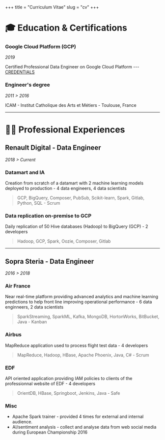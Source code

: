 +++
title = "Curriculum Vitae"
slug = "cv"
+++

# 🎓 Education & Certifications 

### Google Cloud Platform (GCP)
*2019*

Certified Professional Data Engineer on Google Cloud Platform --- [CREDENTIALS](https://www.credential.net/sdui5mmo)

### Engineer's degree
*2011 > 2016*

ICAM - Institut Catholique des Arts et Métiers - Toulouse, France
___
# 👨‍💻 Professional Experiences 

## Renault Digital - Data Engineer

*2018 > Current*
### Datamart and IA
Creation from scratch of a datamart with 2 machine learning models deployed to production - 4 data engineers, 4 data scientists

> GCP, BigQuery, Composer, PubSub, Scikit-learn, Spark, Gitlab, Python, SQL - Scrum

### Data replication on-premise to GCP
Daily replication of 50 Hive databases (Hadoop) to BigQuery (GCP) - 2 developers

> Hadoop, GCP, Spark, Oozie, Composer, Gitlab

___
## Sopra Steria - Data Engineer

*2016 > 2018*

### Air France
Near real-time platform providing advanced analytics and machine learning predictions to help front line improving operational performance - 6 data enginneers, 2 data scientists

> SparkStreaming, SparkML, Kafka, MongoDB, HortonWorks, BitBucket, Java - Kanban

### Airbus
MapReduce application used to process flight test data - 4 developers

> MapReduce, Hadoop, HBase, Apache Phoenix, Java, C# - Scrum

### EDF
API oriented application providing IAM policies to clients of the professionnal website of EDF - 4 developers

> OrientDB, HBase, Springboot, Jenkins, Java - Safe

### Misc
* Apache Spark trainer - provided 4 times for external and internal audience.
* AI/sentiment analysis - collect and analyse data from web social media during European Championship 2016